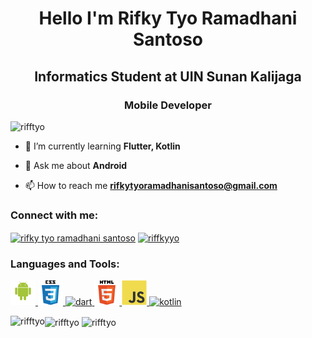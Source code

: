 <h1 align="center">Hello I'm Rifky Tyo Ramadhani Santoso</h1>
<h2 align="center">Informatics Student at UIN Sunan Kalijaga</h2>
<h3 align="center">Mobile Developer</h3>

<p align="left"> <img src="https://komarev.com/ghpvc/?username=rifftyo&label=Profile%20views&color=0e75b6&style=flat" alt="rifftyo" /> </p>

- 🌱 I’m currently learning **Flutter, Kotlin**

- 💬 Ask me about **Android**

- 📫 How to reach me **rifkytyoramadhanisantoso@gmail.com**

<h3 align="left">Connect with me:</h3>
<p align="left">
<a href="https://www.linkedin.com/in/rifky-tyo-ramadhani-santoso-246425250/" target="blank"><img align="center" src="https://raw.githubusercontent.com/rahuldkjain/github-profile-readme-generator/master/src/images/icons/Social/linked-in-alt.svg" alt="rifky tyo ramadhani santoso" height="30" width="40" /></a>
<a href="https://instagram.com/riffkyyo" target="blank"><img align="center" src="https://raw.githubusercontent.com/rahuldkjain/github-profile-readme-generator/master/src/images/icons/Social/instagram.svg" alt="riffkyyo" height="30" width="40" /></a>
</p>

<h3 align="left">Languages and Tools:</h3>
<p align="left"> <a href="https://developer.android.com" target="_blank" rel="noreferrer"> <img src="https://raw.githubusercontent.com/devicons/devicon/master/icons/android/android-original-wordmark.svg" alt="android" width="40" height="40"/> </a> <a href="https://www.w3schools.com/css/" target="_blank" rel="noreferrer"> <img src="https://raw.githubusercontent.com/devicons/devicon/master/icons/css3/css3-original-wordmark.svg" alt="css3" width="40" height="40"/> </a> <a href="https://dart.dev" target="_blank" rel="noreferrer"> <img src="https://www.vectorlogo.zone/logos/dartlang/dartlang-icon.svg" alt="dart" width="40" height="40"/> </a> <a href="https://www.w3.org/html/" target="_blank" rel="noreferrer"> <img src="https://raw.githubusercontent.com/devicons/devicon/master/icons/html5/html5-original-wordmark.svg" alt="html5" width="40" height="40"/> </a> <a href="https://developer.mozilla.org/en-US/docs/Web/JavaScript" target="_blank" rel="noreferrer"> <img src="https://raw.githubusercontent.com/devicons/devicon/master/icons/javascript/javascript-original.svg" alt="javascript" width="40" height="40"/> </a> <a href="https://kotlinlang.org" target="_blank" rel="noreferrer"> <img src="https://www.vectorlogo.zone/logos/kotlinlang/kotlinlang-icon.svg" alt="kotlin" width="40" height="40"/> </a> </p>

<img align="left" src="https://github-readme-stats.vercel.app/api/top-langs?username=rifftyo&show_icons=true&locale=en&layout=compact&theme=dark" alt="rifftyo" />
<img align="center" src="https://github-readme-stats.vercel.app/api?username=rifftyo&show_icons=true&locale=en&theme=dark" alt="rifftyo" />
<img align="center" src="https://github-readme-streak-stats.herokuapp.com/?user=rifftyo&theme=dark" alt="rifftyo" />
